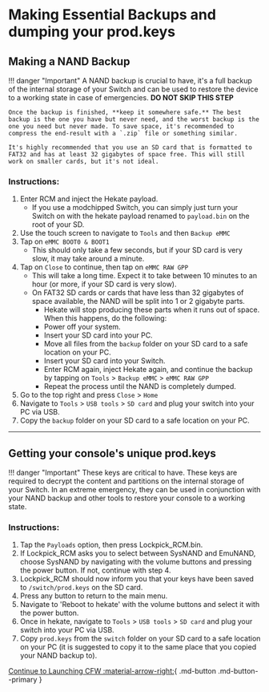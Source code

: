 # Making Essential Backups and dumping your prod.keys

## Making a NAND Backup

!!! danger "Important"
	A NAND backup is crucial to have, it's a full backup of the internal storage of your Switch and can be used to restore the device to a working state in case of emergencies. **DO NOT SKIP THIS STEP**

	Once the backup is finished, **keep it somewhere safe.** The best backup is the one you have but never need, and the worst backup is the one you need but never made. To save space, it's recommended to compress the end-result with a `.zip` file or something similar.

	It's highly recommended that you use an SD card that is formatted to FAT32 and has at least 32 gigabytes of space free. This will still work on smaller cards, but it's not ideal.

### Instructions:

1. Enter RCM and inject the Hekate payload.
    - If you use a modchipped Switch, you can simply just turn your Switch on with the hekate payload renamed to `payload.bin` on the root of your SD. 
2. Use the touch screen to navigate to `Tools` and then `Backup eMMC`
3. Tap on `eMMC BOOT0 & BOOT1`
    - This should only take a few seconds, but if your SD card is very slow, it may take around a minute.
4. Tap on `Close` to continue, then tap on `eMMC RAW GPP`
    - This will take a long time. Expect it to take between 10 minutes to an hour (or more, if your SD card is very slow).
    - On FAT32 SD cards or cards that have less than 32 gigabytes of space available, the NAND will be split into 1 or 2 gigabyte parts.
       - Hekate will stop producing these parts when it runs out of space. When this happens, do the following:
       - Power off your system.
       - Insert your SD card into your PC.
       - Move all files from the `backup` folder on your SD card to a safe location on your PC.
       - Insert your SD card into your Switch.
       - Enter RCM again, inject Hekate again, and continue the backup by tapping on `Tools` > `Backup eMMC` > `eMMC RAW GPP`
       - Repeat the process until the NAND is completely dumped.
5. Go to the top right and press `Close` > `Home`
6. Navigate to `Tools` > `USB tools` > `SD card` and plug your switch into your PC via USB.
7. Copy the `backup` folder on your SD card to a safe location on your PC.

-----

## Getting your console's unique prod.keys

!!! danger "Important"
    These keys are critical to have. These keys are required to decrypt the content and partitions on the internal storage of your Switch.
    In an extreme emergency, they can be used in conjunction with your NAND backup and other tools to restore your console to a working state.

### Instructions:

1. Tap the `Payloads` option, then press Lockpick_RCM.bin.
2. If Lockpick_RCM asks you to select between SysNAND and EmuNAND, choose SysNAND by navigating with the volume buttons and pressing the power button. If not, continue with step 4.
3. Lockpick_RCM should now inform you that your keys have been saved to `/switch/prod.keys` on the SD card.
4. Press any button to return to the main menu.
5. Navigate to 'Reboot to hekate' with the volume buttons and select it with the power button.
6. Once in hekate, navigate to `Tools` > `USB tools` > `SD card` and plug your switch into your PC via USB.
7. Copy `prod.keys` from the `switch` folder on your SD card to a safe location on your PC (it is suggested to copy it to the same place that you copied your NAND backup to).
    
[Continue to Launching CFW :material-arrow-right:](launching_cfw.md){ .md-button .md-button--primary }
